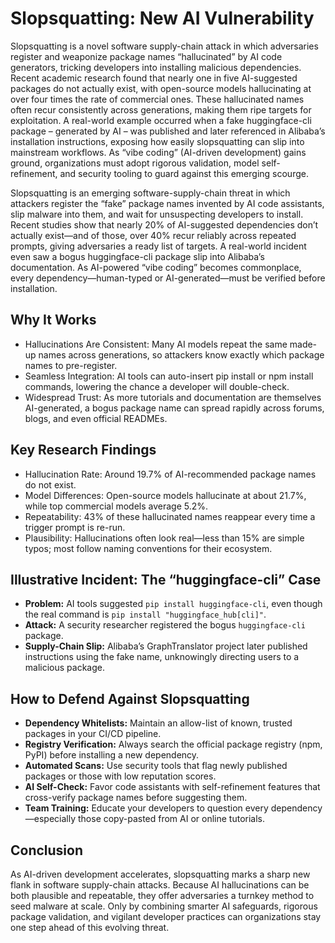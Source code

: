 # Slopsquatting: New AI Vulnerability

Slopsquatting is a novel software supply-chain attack in which adversaries register and weaponize package names “hallucinated” by AI code generators, tricking developers into installing malicious dependencies. Recent academic research found that nearly one in five AI-suggested packages do not actually exist, with open-source models hallucinating at over four times the rate of commercial ones. These hallucinated names often recur consistently across generations, making them ripe targets for exploitation. A real-world example occurred when a fake huggingface-cli package – generated by AI – was published and later referenced in Alibaba’s installation instructions, exposing how easily slopsquatting can slip into mainstream workflows. As “vibe coding” (AI-driven development) gains ground, organizations must adopt rigorous validation, model self-refinement, and security tooling to guard against this emerging scourge.

Slopsquatting is an emerging software-supply-chain threat in which attackers register the “fake” package names invented by AI code assistants, slip malware into them, and wait for unsuspecting developers to install. Recent studies show that nearly 20% of AI-suggested dependencies don’t actually exist—and of those, over 40% recur reliably across repeated prompts, giving adversaries a ready list of targets. A real-world incident even saw a bogus huggingface-cli package slip into Alibaba’s documentation. As AI-powered “vibe coding” becomes commonplace, every dependency—human-typed or AI-generated—must be verified before installation.

## Why It Works

- Hallucinations Are Consistent: Many AI models repeat the same made-up names across generations, so attackers know exactly which package names to pre-register.
- Seamless Integration: AI tools can auto-insert pip install or npm install commands, lowering the chance a developer will double-check.
- Widespread Trust: As more tutorials and documentation are themselves AI-generated, a bogus package name can spread rapidly across forums, blogs, and even official READMEs.

## Key Research Findings

- Hallucination Rate: Around 19.7% of AI-recommended package names do not exist.
- Model Differences: Open-source models hallucinate at about 21.7%, while top commercial models average 5.2%.
- Repeatability: 43% of these hallucinated names reappear every time a trigger prompt is re-run.
- Plausibility: Hallucinations often look real—less than 15% are simple typos; most follow naming conventions for their ecosystem.

## Illustrative Incident: The “huggingface-cli” Case

- **Problem:** AI tools suggested `pip install huggingface-cli`, even though the real command is `pip install "huggingface_hub[cli]"`.
- **Attack:** A security researcher registered the bogus `huggingface-cli` package.
- **Supply-Chain Slip:** Alibaba’s GraphTranslator project later published instructions using the fake name, unknowingly directing users to a malicious package.

## How to Defend Against Slopsquatting

- **Dependency Whitelists:** Maintain an allow-list of known, trusted packages in your CI/CD pipeline.
- **Registry Verification:** Always search the official package registry (npm, PyPI) before installing a new dependency.
- **Automated Scans:** Use security tools that flag newly published packages or those with low reputation scores.
- **AI Self-Check:** Favor code assistants with self-refinement features that cross-verify package names before suggesting them.
- **Team Training:** Educate your developers to question every dependency—especially those copy-pasted from AI or online tutorials.

## Conclusion

As AI-driven development accelerates, slopsquatting marks a sharp new flank in software supply-chain attacks. Because AI hallucinations can be both plausible and repeatable, they offer adversaries a turnkey method to seed malware at scale. Only by combining smarter AI safeguards, rigorous package validation, and vigilant developer practices can organizations stay one step ahead of this evolving threat.
